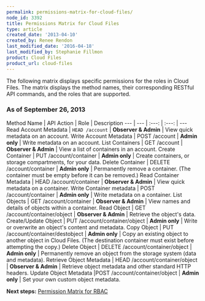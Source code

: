 ```yaml
---
permalink: permissions-matrix-for-cloud-files/
node_id: 3392
title: Permissions Matrix for Cloud Files
type: article
created_date: '2013-04-10'
created_by: Renee Rendon
last_modified_date: '2016-04-18'
last_modified_by: Stephanie Fillmon
product: Cloud Files
product_url: cloud-files
---
```


The following matrix displays specific permissions for the roles in Cloud Files. The matrix displays the method names, their corresponding RESTful API commands, and the roles that are supported.

### As of September 26, 2013

Method Name | API Action | Role | Description
--- | --- | :---: | :---: | ---
Read Account Metadata | ```HEAD /account``` | **Observer & Admin** | View quick metadata on an account.
Write Account Metadata | POST /account | **Admin only** | Write metadata on an account.
List Containers | GET /account | **Observer & Admin** | View a list of containers in an account.
Create Container | PUT /account/container | **Admin only** | Create containers, or storage compartments, for your data.
Delete Container | DELETE /account/container | **Admin only** | Permanently remove a container. (The container must be empty before it can be removed.)
Read Container Metadata | HEAD /account/container | **Observer & Admin** | View quick metadata on a container.
Write Container metadata | POST /account/container | **Admin only** | Write metadata on a container.
List Objects | GET /account/container | **Observer & Admin** | View names and details of objects within a container.
Read Object | GET /account/container/object | **Observer & Admin** | Retrieve the object's data.
Create/Update Object | PUT /account/container/object | **Admin only** | Write or overwrite an object's content and metadata.
Copy Object | PUT /account/container/destobject | **Admin only** | Copy an existing object to another object in Cloud Files. (The destination container must exist before attempting the copy.)
Delete Object | DELETE /account/container/object | **Admin only** | Permanently remove an object from the storage system (data and metadata).
Retrieve Object Metadata | HEAD /account/container/object | **Observer & Admin** | Retrieve object metadata and other standard HTTP headers.
Update Object Metadata |POST /account/container/object |  **Admin only** | Set your own custom object metadata.


**Next steps:** [Permission Matrix for RBAC](/how-to/permissions-matrix-for-role-based-access-control-rbac)
